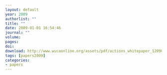 ```yaml
---
layout: default
year: 2009
authorlist: ""
title: ""
date: 2009-01-01 16:54:46
journal: ""
volume: 
pages:
doi: 
download: http://www.wucaonline.org/assets/pdf/actions_whitepaper_120909.pdf
tags: [papers2009]
categories:
- papers
---
```


